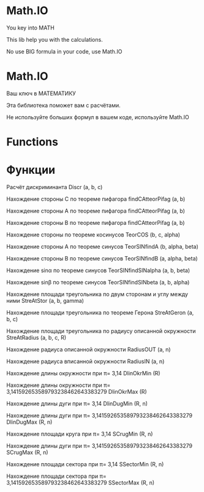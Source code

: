 # Math.IO
You key into MATH

This lib help you with the calculations.

No use BIG formula in your code, use Math.IO

# Math.IO
Ваш ключ в МАТЕМАТИКУ

Эта библиотека поможет вам с расчётами.

Не используйте больших формул в вашем коде, используйте Math.IO

# Functions

# Функции

Расчёт дискриминанта
Discr (a, b, c)

Нахождение стороны C по теореме пифагора
findСAtteorPifag (a, b)

Нахождение стороны A по теореме пифагора
findСAtteorPifag (a, b)

Нахождение стороны B по теореме пифагора
findСAtteorPifag (a, b)

Нахождение стороны по теореме косинусов
TeorCOS (b, c, alpha)

Нахождение стороны A по теореме синусов
TeorSINfindA (b, alpha, beta)

Нахождение стороны B по теореме синусов
TeorSINfindB (a, alpha, beta)

Нахождение sinα по теореме синусов
TeorSINfindSINalpha (a, b, beta)

Нахождение sinβ по теореме синусов
TeorSINfindSINbeta (a, b, alpha)

Нахождение площади треугольника по двум сторонам и углу между ними
StreAtStor (a, b, gamma)

Нахождение площади треугольника по теореме Герона
StreAtGeron (a, b, c)

Нахождение площади треугольника по радиусу описанной окружности
StreAtRadius (a, b, c, R)

Нахождение радиуса описанной окружности
RadiusOUT (a, n)

Нахождение радиуса вписанной окружности
RadiusIN (a, n)

Нахождение длины окружности при π= 3,14
DlinOkrMin (R)

Нахождение длины окружности при π= 3,141592653589793238462643383279
DlinOkrMax (R)

Нахождение длины дуги при π= 3,14
DlinDugMin (R, n)

Нахождение длины дуги при π= 3,141592653589793238462643383279
DlinDugMax (R, n)

Нахождение площади круга при π= 3,14
SCrugMin (R, n)

Нахождение длины дуги при π= 3,141592653589793238462643383279
SCrugMax (R, n)

Нахождение площади сектора при π= 3,14
SSectorMin (R, n)

Нахождение площади сектора при π= 3,141592653589793238462643383279
SSectorMax (R, n)
